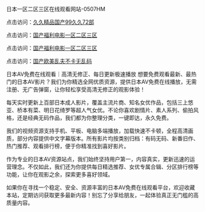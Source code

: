 日本一区二区三区在线观看网站-0507HM

点击访问：<a href="https://bered.pages.dev/">久久精品国产99久久72部</a>

点击访问：<a href="https://fdhf-454.pages.dev/">国产福利电影一区二区三区</a>

点击访问：<a href="https://vassv.pages.dev/">国产福利电影一区二区三区</a>

点击访问：<a href="https://bered.pages.dev/">国产欧美乱夫不卡无乱码</a>

日本AV免费在线观看｜高清无修正、每日更新极速播放
想要免费观看最新、最热门的日本AV影片？我们为你精选全网优质资源，提供日本AV免费在线播放，无需注册、无广告弹窗，让你轻松享受高清无修正的观影体验！

每天实时更新上百部日本成人影片，覆盖主流片商、知名女优作品，包括三上悠亚、桥本有菜、明日花绮罗等超人气女优。不论你喜欢剧情片、素人系列、偷拍风格，还是经典无码作品，我们都为你整理分类，一键即达，永久免费。

我们的视频资源支持手机、平板、电脑多端播放，加载快速不卡顿，全程高清画质，部分内容提供中文字幕版本。所有影片均按类别归档：有码无码、新番旧作、热门推荐、观看排行榜，便于你精准找到喜好影片。

作为专业的日本AV资源站点，我们始终坚持用户第一，内容真实，更新迅速的运营理念。不仅如此，我们还为你提供每日精选推荐、女优专属合辑、分区排行榜等功能，让你在观影之余，探索更多喜好领域。

如果你在寻找一个稳定、安全、资源丰富的日本AV免费在线观看平台，欢迎收藏本站，定期访问获取更多最新内容！别忘了分享给朋友，一起体验真正无门槛的高质量内容。

<span style="display:none;">[Canonical link](https://github.com/nina4562/86345 ）</span>
